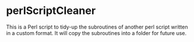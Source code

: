 perlScriptCleaner
=================

This is a Perl script to tidy-up the subroutines of another perl script written in a custom format. It will copy the subroutines into a folder for future use.
